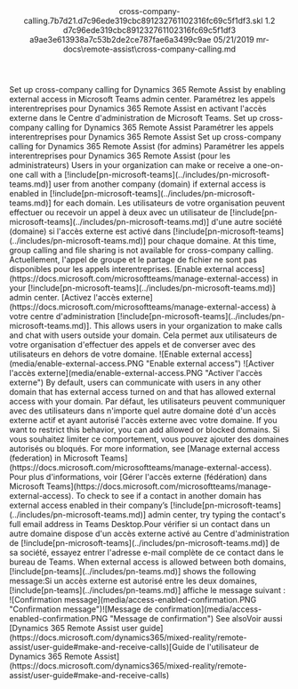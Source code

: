 <?xml version="1.0" encoding="UTF-8"?>
<xliff xmlns:logoport="urn:logoport:xliffeditor:xliff-extras:1.0" xmlns:tilt="urn:logoport:xliffeditor:tilt-non-translatables:1.0" xmlns:xsi="http://www.w3.org/2001/XMLSchema-instance" xmlns="urn:oasis:names:tc:xliff:document:1.2" xmlns:xliffext="urn:microsoft:content:schema:xliffextensions" version="1.2" xsi:schemaLocation="urn:oasis:names:tc:xliff:document:1.2 xliff-core-1.2-transitional.xsd">
  <file datatype="xml" source-language="en-US" original="cross-company-calling.md" target-language="fr-FR">
    <header>
      <tool tool-company="Microsoft" tool-version="1.0-7889195" tool-name="mdxliff" tool-id="mdxliff"/>
      <xliffext:skl_file_name>cross-company-calling.7b7d21.d7c96ede319cbc891232761102316fc69c5f1df3.skl</xliffext:skl_file_name>
      <xliffext:version>1.2</xliffext:version>
      <xliffext:ms.openlocfilehash>d7c96ede319cbc891232761102316fc69c5f1df3</xliffext:ms.openlocfilehash>
      <xliffext:ms.sourcegitcommit>a9ae3e613938a7c53b2de2ce787fae6a3499c9ae</xliffext:ms.sourcegitcommit>
      <xliffext:ms.lasthandoff>05/21/2019</xliffext:ms.lasthandoff>
      <xliffext:ms.openlocfilepath>mr-docs\remote-assist\cross-company-calling.md</xliffext:ms.openlocfilepath>
    </header>
    <body>
      <group extype="content" id="content">
        <trans-unit xml:space="preserve" translate="yes" id="101" restype="x-metadata">
          <source>Set up cross-company calling for Dynamics 365 Remote Assist by enabling external access in Microsoft Teams admin center.</source>
        <target logoport:matchpercent="101" state="translated" state-qualifier="leveraged-tm">Paramétrez les appels interentreprises pour Dynamics 365 Remote Assist en activant l'accès externe dans le Centre d'administration de Microsoft Teams.</target></trans-unit>
        <trans-unit xml:space="preserve" translate="yes" id="102" restype="x-metadata">
          <source>Set up cross-company calling for Dynamics 365 Remote Assist</source>
        <target logoport:matchpercent="101" state="translated" state-qualifier="leveraged-tm">Paramétrer les appels interentreprises pour Dynamics 365 Remote Assist</target></trans-unit>
        <trans-unit xml:space="preserve" translate="yes" id="103">
          <source>Set up cross-company calling for Dynamics 365 Remote Assist (for admins)</source>
        <target logoport:matchpercent="101" state="translated" state-qualifier="leveraged-tm">Paramétrer les appels interentreprises pour Dynamics 365 Remote Assist (pour les administrateurs)</target></trans-unit>
        <trans-unit xml:space="preserve" translate="yes" id="104">
          <source>Users in your organization can make or receive a one-on-one call with a <ph id="ph1">[!include[pn-microsoft-teams](../includes/pn-microsoft-teams.md)]</ph> user from another company (domain) if external access is enabled in <ph id="ph2">[!include[pn-microsoft-teams](../includes/pn-microsoft-teams.md)]</ph> for each domain.</source>
        <target logoport:matchpercent="101" state="translated" state-qualifier="leveraged-tm">Les utilisateurs de votre organisation peuvent effectuer ou recevoir un appel à deux avec un utilisateur de <ph id="ph1">[!include[pn-microsoft-teams](../includes/pn-microsoft-teams.md)]</ph> d'une autre société (domaine) si l'accès externe est activé dans <ph id="ph2">[!include[pn-microsoft-teams](../includes/pn-microsoft-teams.md)]</ph> pour chaque domaine.</target></trans-unit>
        <trans-unit xml:space="preserve" translate="yes" id="105">
          <source>At this time, group calling and file sharing is not available for cross-company calling.</source>
        <target logoport:matchpercent="101" state="translated" state-qualifier="leveraged-tm">Actuellement, l'appel de groupe et le partage de fichier ne sont pas disponibles pour les appels interentreprises.</target></trans-unit>
        <trans-unit xml:space="preserve" translate="yes" id="106">
          <source><bpt id="p1">[</bpt>Enable external access<ept id="p1">](https://docs.microsoft.com/microsoftteams/manage-external-access)</ept> in your <ph id="ph1">[!include[pn-microsoft-teams](../includes/pn-microsoft-teams.md)]</ph> admin center.</source>
        <target logoport:matchpercent="101" state="translated" state-qualifier="leveraged-tm"><bpt id="p1">[</bpt>Activez l'accès externe<ept id="p1">](https://docs.microsoft.com/microsoftteams/manage-external-access)</ept> à votre centre d'administration <ph id="ph1">[!include[pn-microsoft-teams](../includes/pn-microsoft-teams.md)]</ph>.</target></trans-unit>
        <trans-unit xml:space="preserve" translate="yes" id="107">
          <source>This allows users in your organization to make calls and chat with users outside your domain.</source>
        <target logoport:matchpercent="101" state="translated" state-qualifier="leveraged-tm">Cela permet aux utilisateurs de votre organisation d'effectuer des appels et de converser avec des utilisateurs en dehors de votre domaine.</target></trans-unit>
        <trans-unit xml:space="preserve" translate="yes" id="108">
          <source><bpt id="p1">![</bpt>Enable external access<ept id="p1">]</ept><bpt id="p2">(media/enable-external-access.PNG "</bpt>Enable external access<ept id="p2">")</ept></source>
        <target logoport:matchpercent="101" state="translated" state-qualifier="leveraged-tm"><bpt id="p1">![</bpt>Activer l'accès externe<ept id="p1">]</ept><bpt id="p2">(media/enable-external-access.PNG "</bpt>Activer l'accès externe<ept id="p2">")</ept></target></trans-unit>
        <trans-unit xml:space="preserve" translate="yes" id="109">
          <source>By default, users can communicate with users in any other domain that has external access turned on and that has allowed external access with your domain.</source>
        <target logoport:matchpercent="101" state="translated" state-qualifier="leveraged-tm">Par défaut, les utilisateurs peuvent communiquer avec des utilisateurs dans n'importe quel autre domaine doté d'un accès externe actif et ayant autorisé l'accès externe avec votre domaine.</target></trans-unit>
        <trans-unit xml:space="preserve" translate="yes" id="110">
          <source>If you want to restrict this behavior, you can add allowed or blocked domains.</source>
        <target logoport:matchpercent="101" state="translated" state-qualifier="leveraged-tm">Si vous souhaitez limiter ce comportement, vous pouvez ajouter des domaines autorisés ou bloqués.</target></trans-unit>
        <trans-unit xml:space="preserve" translate="yes" id="111">
          <source>For more information, see <bpt id="p1">[</bpt>Manage external access (federation) in Microsoft Teams<ept id="p1">](https://docs.microsoft.com/microsoftteams/manage-external-access)</ept>.</source>
        <target logoport:matchpercent="101" state="translated" state-qualifier="leveraged-tm">Pour plus d'informations, voir <bpt id="p1">[</bpt>Gérer l'accès externe (fédération) dans Microsoft Teams<ept id="p1">](https://docs.microsoft.com/microsoftteams/manage-external-access)</ept>.</target></trans-unit>
        <trans-unit xml:space="preserve" translate="yes" id="112">
          <source>To check to see if a contact in another domain has external access enabled in their company’s <ph id="ph1">[!include[pn-microsoft-teams](../includes/pn-microsoft-teams.md)]</ph> admin center, try typing the contact's full email address in Teams Desktop.</source><target logoport:matchpercent="100" state="translated" state-qualifier="exact-match">Pour vérifier si un contact dans un autre domaine dispose d'un accès externe activé au Centre d'administration de <ph id="ph1">[!include[pn-microsoft-teams](../includes/pn-microsoft-teams.md)]</ph> de sa société, essayez entrer l'adresse e-mail complète de ce contact dans le bureau de Teams.</target>
        </trans-unit>
        <trans-unit xml:space="preserve" translate="yes" id="113">
          <source>When external access is allowed between both domains, <ph id="ph1">[!include[pn-teams](../includes/pn-teams.md)]</ph> shows the following message:</source><target logoport:matchpercent="91" state="translated" state-qualifier="fuzzy-match">Si un accès externe est autorisé entre les deux domaines, <ph id="ph1">[!include[pn-teams](../includes/pn-teams.md)]</ph> affiche le message suivant :</target>
        </trans-unit>
        <trans-unit xml:space="preserve" translate="yes" id="114">
          <source><bpt id="p1">![</bpt>Confirmation message<ept id="p1">]</ept><bpt id="p2">(media/access-enabled-confirmation.PNG "</bpt>Confirmation message<ept id="p2">")</ept></source><target logoport:matchpercent="100" state="translated" state-qualifier="exact-match"><bpt id="p1">![</bpt>Message de confirmation<ept id="p1">]</ept><bpt id="p2">(media/access-enabled-confirmation.PNG "</bpt>Message de confirmation<ept id="p2">")</ept></target>
        </trans-unit>
        <trans-unit xml:space="preserve" translate="yes" id="115">
          <source>See also</source><target logoport:matchpercent="100" state="translated" state-qualifier="exact-match">Voir aussi</target>
        </trans-unit>
        <trans-unit xml:space="preserve" translate="yes" id="116">
          <source><bpt id="p1">[</bpt>Dynamics 365 Remote Assist user guide<ept id="p1">](https://docs.microsoft.com/dynamics365/mixed-reality/remote-assist/user-guide#make-and-receive-calls)</ept></source><target logoport:matchpercent="100" state="translated" state-qualifier="exact-match"><bpt id="p1">[</bpt>Guide de l'utilisateur de Dynamics 365 Remote Assist<ept id="p1">](https://docs.microsoft.com/dynamics365/mixed-reality/remote-assist/user-guide#make-and-receive-calls)</ept></target>
        </trans-unit>
      </group>
    </body>
  </file>
</xliff>